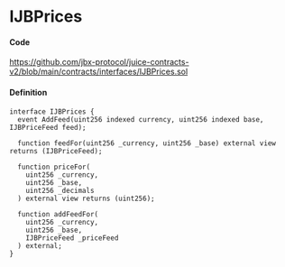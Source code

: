 # IJBPrices

#### Code

https://github.com/jbx-protocol/juice-contracts-v2/blob/main/contracts/interfaces/IJBPrices.sol

#### Definition

```
interface IJBPrices {
  event AddFeed(uint256 indexed currency, uint256 indexed base, IJBPriceFeed feed);

  function feedFor(uint256 _currency, uint256 _base) external view returns (IJBPriceFeed);

  function priceFor(
    uint256 _currency,
    uint256 _base,
    uint256 _decimals
  ) external view returns (uint256);

  function addFeedFor(
    uint256 _currency,
    uint256 _base,
    IJBPriceFeed _priceFeed
  ) external;
}
```
